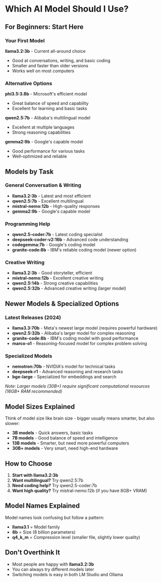 # Which AI Model Should I Use?

## For Beginners: Start Here

### Your First Model
**llama3.2:3b** - Current all-around choice
- Good at conversations, writing, and basic coding
- Smaller and faster than older versions
- Works well on most computers

### Alternative Options
**phi3.5:3.8b** - Microsoft's efficient model
- Great balance of speed and capability
- Excellent for learning and basic tasks

**qwen2.5:7b** - Alibaba's multilingual model
- Excellent at multiple languages
- Strong reasoning capabilities

**gemma2:9b** - Google's capable model
- Good performance for various tasks
- Well-optimized and reliable

## Models by Task

### General Conversation & Writing
- **llama3.2:3b** - Latest and most efficient
- **qwen2.5:7b** - Excellent multilingual
- **mistral-nemo:12b** - High-quality responses
- **gemma2:9b** - Google's capable model

### Programming Help
- **qwen2.5-coder:7b** - Latest coding specialist
- **deepseek-coder-v2:16b** - Advanced code understanding  
- **codegemma:7b** - Google's coding model
- **granite-code:8b** - IBM's reliable coding model (newer option)

### Creative Writing
- **llama3.2:3b** - Good storyteller, efficient
- **mistral-nemo:12b** - Excellent creative writing
- **qwen2.5:14b** - Strong creative capabilities
- **qwen2.5:32b** - Advanced creative writing (larger model)

## Newer Models & Specialized Options

### Latest Releases (2024)
- **llama3.3:70b** - Meta's newest large model (requires powerful hardware)
- **qwen2.5:32b** - Alibaba's larger model for complex reasoning
- **granite-code:8b** - IBM's coding model with good performance
- **marco-o1** - Reasoning-focused model for complex problem solving

### Specialized Models
- **nemotron:70b** - NVIDIA's model for technical tasks
- **deepseek-r1** - Advanced reasoning and research tasks
- **bge-large** - Specialized for embeddings and search

*Note: Larger models (30B+) require significant computational resources (16GB+ RAM recommended)*

## Model Sizes Explained

Think of model size like brain size - bigger usually means smarter, but also slower:

- **3B models** - Quick answers, basic tasks
- **7B models** - Good balance of speed and intelligence
- **13B models** - Smarter, but need more powerful computers
- **30B+ models** - Very smart, need high-end hardware

## How to Choose

1. **Start with llama3.2:3b**
2. **Want multilingual?** Try qwen2.5:7b
3. **Need coding help?** Try qwen2.5-coder:7b
4. **Want high quality?** Try mistral-nemo:12b (if you have 8GB+ VRAM)

## Model Names Explained

Model names look confusing but follow a pattern:
- **llama3.1** = Model family
- **8b** = Size (8 billion parameters)
- **q4_k_m** = Compression level (smaller file, slightly lower quality)

## Don't Overthink It

- Most people are happy with **llama3.2:3b**
- You can always try different models later
- Switching models is easy in both LM Studio and Ollama